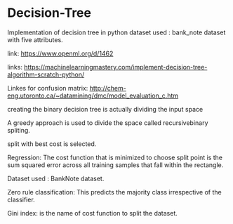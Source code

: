 # Decision-Tree
Implementation of decision tree in python
dataset used : bank_note dataset with five attributes.



link: https://www.openml.org/d/1462



links: https://machinelearningmastery.com/implement-decision-tree-algorithm-scratch-python/


Linkes for confusion matrix: http://chem-eng.utoronto.ca/~datamining/dmc/model_evaluation_c.htm

creating the binary decision tree is actually dividing the input space 

A greedy approach is used to divide the space called recursivebinary spliting.

split with best cost is selected.

Regression: The cost function that is minimized to choose split point is the sum squared error across all training samples that fall within the rectangle.

Dataset used : BankNote dataset.

Zero rule classification: This predicts the majority class irrespective of the classifier.

Gini index:  is the name of cost function to split the dataset.

